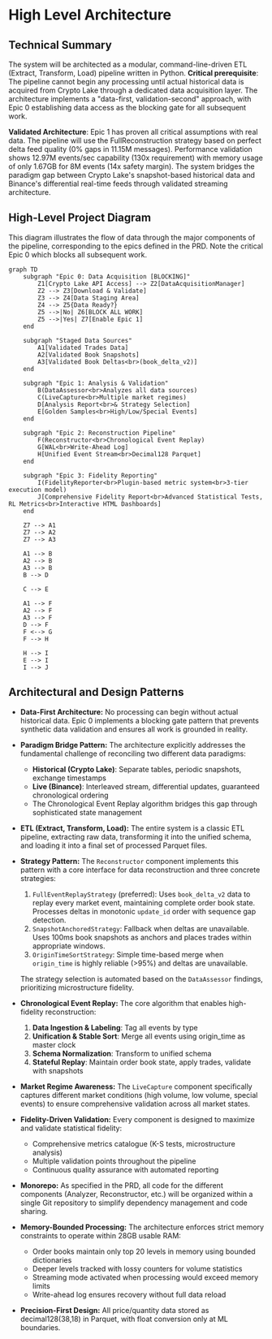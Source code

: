 # High Level Architecture

## Technical Summary

The system will be architected as a modular, command-line-driven ETL (Extract, Transform, Load) pipeline written in Python. **Critical prerequisite**: The pipeline cannot begin any processing until actual historical data is acquired from Crypto Lake through a dedicated data acquisition layer. The architecture implements a "data-first, validation-second" approach, with Epic 0 establishing data access as the blocking gate for all subsequent work. 

**Validated Architecture**: Epic 1 has proven all critical assumptions with real data. The pipeline will use the FullReconstruction strategy based on perfect delta feed quality (0% gaps in 11.15M messages). Performance validation shows 12.97M events/sec capability (130x requirement) with memory usage of only 1.67GB for 8M events (14x safety margin). The system bridges the paradigm gap between Crypto Lake's snapshot-based historical data and Binance's differential real-time feeds through validated streaming architecture.

## High-Level Project Diagram

This diagram illustrates the flow of data through the major components of the pipeline, corresponding to the epics defined in the PRD. Note the critical Epic 0 which blocks all subsequent work.

```mermaid
graph TD
    subgraph "Epic 0: Data Acquisition [BLOCKING]"
        Z1[Crypto Lake API Access] --> Z2[DataAcquisitionManager]
        Z2 --> Z3[Download & Validate]
        Z3 --> Z4[Data Staging Area]
        Z4 --> Z5{Data Ready?}
        Z5 -->|No| Z6[BLOCK ALL WORK]
        Z5 -->|Yes| Z7[Enable Epic 1]
    end

    subgraph "Staged Data Sources"
        A1[Validated Trades Data]
        A2[Validated Book Snapshots]
        A3[Validated Book Deltas<br>(book_delta_v2)]
    end

    subgraph "Epic 1: Analysis & Validation"
        B(DataAssessor<br>Analyzes all data sources)
        C(LiveCapture<br>Multiple market regimes)
        D[Analysis Report<br>& Strategy Selection]
        E[Golden Samples<br>High/Low/Special Events]
    end

    subgraph "Epic 2: Reconstruction Pipeline"
        F(Reconstructor<br>Chronological Event Replay)
        G[WAL<br>Write-Ahead Log]
        H[Unified Event Stream<br>Decimal128 Parquet]
    end

    subgraph "Epic 3: Fidelity Reporting"
        I(FidelityReporter<br>Plugin-based metric system<br>3-tier execution model)
        J[Comprehensive Fidelity Report<br>Advanced Statistical Tests, RL Metrics<br>Interactive HTML Dashboards]
    end

    Z7 --> A1
    Z7 --> A2
    Z7 --> A3
    
    A1 --> B
    A2 --> B
    A3 --> B
    B --> D
    
    C --> E
    
    A1 --> F
    A2 --> F
    A3 --> F
    D --> F
    F <--> G
    F --> H
    
    H --> I
    E --> I
    I --> J
```

## Architectural and Design Patterns

  * **Data-First Architecture:** No processing can begin without actual historical data. Epic 0 implements a blocking gate pattern that prevents synthetic data validation and ensures all work is grounded in reality.
  
  * **Paradigm Bridge Pattern:** The architecture explicitly addresses the fundamental challenge of reconciling two different data paradigms:
    - **Historical (Crypto Lake)**: Separate tables, periodic snapshots, exchange timestamps
    - **Live (Binance)**: Interleaved stream, differential updates, guaranteed chronological ordering
    - The Chronological Event Replay algorithm bridges this gap through sophisticated state management
  
  * **ETL (Extract, Transform, Load):** The entire system is a classic ETL pipeline, extracting raw data, transforming it into the unified schema, and loading it into a final set of processed Parquet files.
  
  * **Strategy Pattern:** The `Reconstructor` component implements this pattern with a core interface for data reconstruction and three concrete strategies:
    1.  `FullEventReplayStrategy` (preferred): Uses `book_delta_v2` data to replay every market event, maintaining complete order book state. Processes deltas in monotonic `update_id` order with sequence gap detection.
    2.  `SnapshotAnchoredStrategy`: Fallback when deltas are unavailable. Uses 100ms book snapshots as anchors and places trades within appropriate windows.
    3.  `OriginTimeSortStrategy`: Simple time-based merge when `origin_time` is highly reliable (>95%) and deltas are unavailable.
        
    The strategy selection is automated based on the `DataAssessor` findings, prioritizing microstructure fidelity.
    
  * **Chronological Event Replay:** The core algorithm that enables high-fidelity reconstruction:
    1. **Data Ingestion & Labeling**: Tag all events by type
    2. **Unification & Stable Sort**: Merge all events using origin_time as master clock
    3. **Schema Normalization**: Transform to unified schema
    4. **Stateful Replay**: Maintain order book state, apply trades, validate with snapshots
    
  * **Market Regime Awareness:** The `LiveCapture` component specifically captures different market conditions (high volume, low volume, special events) to ensure comprehensive validation across all market states.
  
  * **Fidelity-Driven Validation:** Every component is designed to maximize and validate statistical fidelity:
    - Comprehensive metrics catalogue (K-S tests, microstructure analysis)
    - Multiple validation points throughout the pipeline
    - Continuous quality assurance with automated reporting
  
  * **Monorepo:** As specified in the PRD, all code for the different components (Analyzer, Reconstructor, etc.) will be organized within a single Git repository to simplify dependency management and code sharing.
  
  * **Memory-Bounded Processing:** The architecture enforces strict memory constraints to operate within 28GB usable RAM:
    - Order books maintain only top 20 levels in memory using bounded dictionaries
    - Deeper levels tracked with lossy counters for volume statistics
    - Streaming mode activated when processing would exceed memory limits
    - Write-ahead log ensures recovery without full data reload
    
  * **Precision-First Design:** All price/quantity data stored as decimal128(38,18) in Parquet, with float conversion only at ML boundaries.
